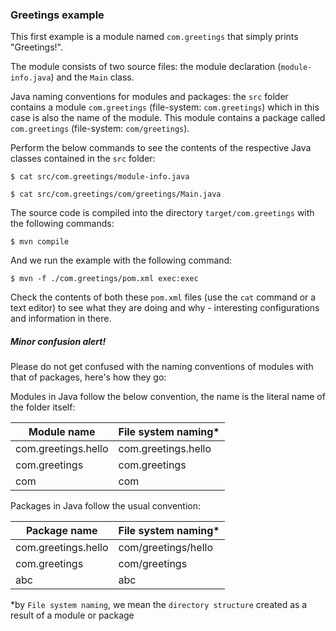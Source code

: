 ### Greetings example

This first example is a module named `com.greetings` that simply prints "Greetings!". 

The module consists of two source files: 
the module declaration (`module-info.java`) and the `Main` class.

Java naming conventions for modules and packages: the `src` folder contains a module `com.greetings` (file-system: `com.greetings`) which in this case is also the name of the module.
This module contains a package called `com.greetings` (file-system: `com/greetings`).

Perform the below commands to see the contents of the respective Java classes contained in the `src` folder:

    $ cat src/com.greetings/module-info.java

    $ cat src/com.greetings/com/greetings/Main.java

The source code is compiled into the directory `target/com.greetings` with the following commands:

    $ mvn compile
    
And we run the example with the following command:
    
    $ mvn -f ./com.greetings/pom.xml exec:exec
    
Check the contents of both these `pom.xml` files (use the `cat` command or a text editor) to see what they are doing and why - interesting configurations and information in there.

##### Minor confusion alert!

Please do not get confused with the naming conventions of modules with that of packages, here's how they go:

Modules in Java follow the below convention, the name is the literal name of the folder itself:

| Module name         | File system naming*   |
|---------------------|-----------------------|
| com.greetings.hello |  com.greetings.hello  |
| com.greetings       |  com.greetings        |
| com                 |  com                  |


Packages in Java follow the usual convention:

| Package name        | File system naming*   |
|---------------------|-----------------------|
| com.greetings.hello | com/greetings/hello   |
| com.greetings       | com/greetings         |
| abc                 | abc                   |

*by `File system naming`, we mean the `directory structure` created as a result of a module or package
